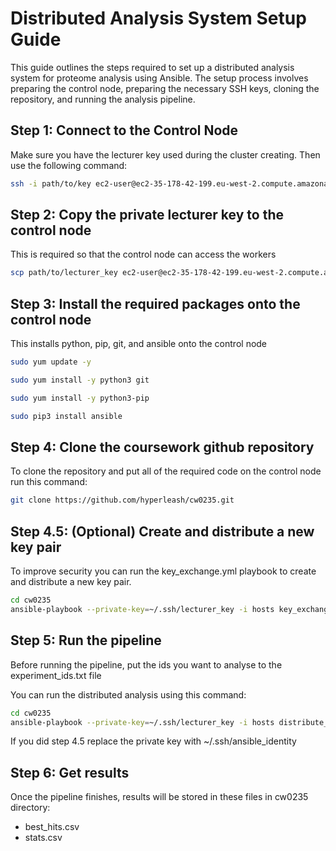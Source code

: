 # Distributed Analysis System Setup Guide

This guide outlines the steps required to set up a distributed analysis system for proteome analysis using Ansible. 
The setup process involves preparing the control node, preparing the necessary SSH keys, cloning the repository, and running the analysis pipeline.

## Step 1: Connect to the Control Node

Make sure you have the lecturer key used during the cluster creating. Then use the following command:
```bash
ssh -i path/to/key ec2-user@ec2-35-178-42-199.eu-west-2.compute.amazonaws.com
```

## Step 2: Copy the private lecturer key to the control node
This is required so that the control node can access the workers

```bash
scp path/to/lecturer_key ec2-user@ec2-35-178-42-199.eu-west-2.compute.amazonaws.com:~/.ssh/lecturer_key
```

## Step 3: Install the required packages onto the control node
This installs python, pip, git, and ansible onto the control node

```bash
sudo yum update -y

sudo yum install -y python3 git

sudo yum install -y python3-pip

sudo pip3 install ansible
```

## Step 4: Clone the coursework github repository
To clone the repository and put all of the required code on the control node run this command:
```bash
git clone https://github.com/hyperleash/cw0235.git
```

## Step 4.5: (Optional) Create and distribute a new key pair
To improve security you can run the key_exchange.yml playbook to create and distribute a new key pair.

```bash
cd cw0235
ansible-playbook --private-key=~/.ssh/lecturer_key -i hosts key_exchange.yml
```

## Step 5: Run the pipeline
Before running the pipeline, put the ids you want to analyse to the experiment_ids.txt file

You can run the distributed analysis using this command:
```bash
cd cw0235
ansible-playbook --private-key=~/.ssh/lecturer_key -i hosts distribute_pipeline.yml
```

If you did step 4.5 replace the private key with ~/.ssh/ansible_identity

## Step 6: Get results
Once the pipeline finishes, results will be stored in these files in cw0235 directory:

- best_hits.csv
- stats.csv

